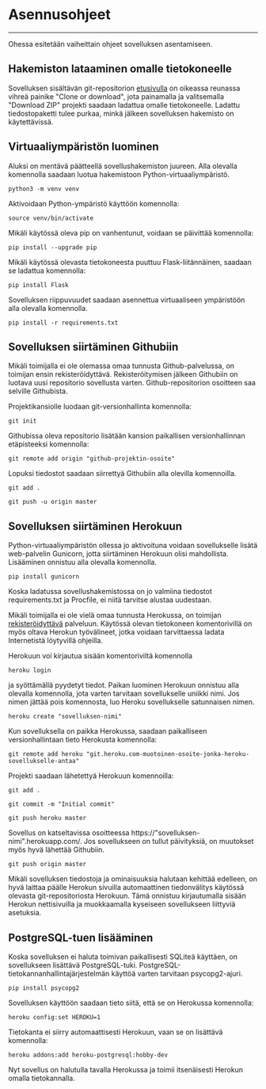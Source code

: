 # Asennusohjeet


---

Ohessa esitetään vaiheittain ohjeet sovelluksen asentamiseen.

## Hakemiston lataaminen omalle tietokoneelle

Sovelluksen sisältävän git-repositorion [etusivulla](https://github.com/heidihas/Kaukokaipuu/) on oikeassa reunassa vihreä painike "Clone or download", jota painamalla ja valitsemalla "Download ZIP" projekti saadaan ladattua omalle tietokoneelle. Ladattu tiedostopaketti tulee purkaa, minkä jälkeen sovelluksen hakemisto on käytettävissä.

## Virtuaaliympäristön luominen

Aluksi on mentävä päätteellä sovellushakemiston juureen. Alla olevalla komennolla saadaan luotua hakemistoon Python-virtuaaliympäristö.
```
python3 -m venv venv
```
Aktivoidaan Python-ympäristö käyttöön komennolla:
```
source venv/bin/activate
```
Mikäli käytössä oleva pip on vanhentunut, voidaan se päivittää komennolla:
```
pip install --upgrade pip
```
Mikäli käytössä olevasta tietokoneesta puuttuu Flask-liitännäinen, saadaan se ladattua komennolla:
```
pip install Flask
```
Sovelluksen riippuvuudet saadaan asennettua virtuaaliseen ympäristöön alla olevalla komennolla.
```
pip install -r requirements.txt
```

## Sovelluksen siirtäminen Githubiin

Mikäli toimijalla ei ole olemassa omaa tunnusta Github-palvelussa, on toimijan ensin rekisteröidyttävä. Rekisteröitymisen jälkeen Githubiin on luotava uusi repositorio sovellusta varten. Github-repositorion osoitteen saa selville Githubista.

Projektikansiolle luodaan git-versionhallinta komennolla:
```
git init
```
Githubissa oleva repositorio lisätään kansion paikallisen versionhallinnan etäpisteeksi komennolla:
```
git remote add origin "github-projektin-osoite"
```
Lopuksi tiedostot saadaan siirrettyä Githubiin alla olevilla komennoilla.
```
git add .
```
```
git push -u origin master
```

## Sovelluksen siirtäminen Herokuun

Python-virtuaaliympäristön ollessa jo aktivoituna voidaan sovellukselle lisätä web-palvelin Gunicorn, jotta siirtäminen Herokuun olisi mahdollista. Lisääminen onnistuu alla olevalla komennolla.
```
pip install gunicorn
```
Koska ladatussa sovellushakemistossa on jo valmiina tiedostot requirements.txt ja Procfile, ei niitä tarvitse alustaa uudestaan.

Mikäli toimijalla ei ole vielä omaa tunnusta Herokussa, on toimijan [rekisteröidyttävä](https://signup.heroku.com/?c=70130000001x9jFAAQ) palveluun. Käytössä olevan tietokoneen komentorivillä on myös oltava Herokun työvälineet, jotka voidaan tarvittaessa ladata Internetistä löytyvillä ohjeilla.

Herokuun voi kirjautua sisään komentoriviltä komennolla
```
heroku login
```
ja syöttämällä pyydetyt tiedot. Paikan luominen Herokuun onnistuu alla olevalla komennolla, jota varten tarvitaan sovellukselle uniikki nimi. Jos nimen jättää pois komennosta, luo Heroku sovellukselle satunnaisen nimen.
```
heroku create "sovelluksen-nimi"
```
Kun sovelluksella on paikka Herokussa, saadaan paikalliseen versionhallintaan tieto Herokusta komennolla:
```
git remote add heroku "git.heroku.com-muotoinen-osoite-jonka-heroku-sovellukselle-antaa"
```
Projekti saadaan lähetettyä Herokuun komennoilla:
```
git add .
```
```
git commit -m "Initial commit"
```
```
git push heroku master
```
Sovellus on katseltavissa osoitteessa https://"sovelluksen-nimi".herokuapp.com/. Jos sovellukseen on tullut päivityksiä, on muutokset myös hyvä lähettää Githubiin.
```
git push origin master
```
Mikäli sovelluksen tiedostoja ja ominaisuuksia halutaan kehittää edelleen, on hyvä laittaa päälle Herokun sivuilla automaattinen tiedonvälitys käytössä olevasta git-repositoriosta Herokuun. Tämä onnistuu kirjautumalla sisään Herokun nettisivuilla ja muokkaamalla kyseiseen sovellukseen liittyviä asetuksia.

## PostgreSQL-tuen lisääminen

Koska sovelluksen ei haluta toimivan paikallisesti SQLiteä käyttäen, on sovellukseen lisättävä PostgreSQL-tuki. PostgreSQL-tietokannanhallintajärjestelmän käyttöä varten tarvitaan psycopg2-ajuri.
```
pip install psycopg2
```
Sovelluksen käyttöön saadaan tieto siitä, että se on Herokussa komennolla:
```
heroku config:set HEROKU=1
```
Tietokanta ei siirry automaattisesti Herokuun, vaan se on lisättävä komennolla:
```
heroku addons:add heroku-postgresql:hobby-dev
```
Nyt sovellus on halutulla tavalla Herokussa ja toimii itsenäisesti Herokun omalla tietokannalla.
